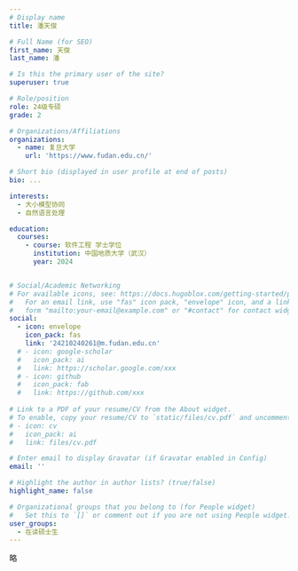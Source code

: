 ```yaml
---
# Display name
title: 潘天俊

# Full Name (for SEO)
first_name: 天俊
last_name: 潘

# Is this the primary user of the site?
superuser: true

# Role/position
role: 24级专硕
grade: 2

# Organizations/Affiliations
organizations:
  - name: 复旦大学
    url: 'https://www.fudan.edu.cn/'

# Short bio (displayed in user profile at end of posts)
bio: ...

interests:
  - 大小模型协同
  - 自然语言处理

education:
  courses:
    - course: 软件工程 学士学位
      institution: 中国地质大学（武汉）
      year: 2024


# Social/Academic Networking
# For available icons, see: https://docs.hugoblox.com/getting-started/page-builder/#icons
#   For an email link, use "fas" icon pack, "envelope" icon, and a link in the
#   form "mailto:your-email@example.com" or "#contact" for contact widget.
social:
  - icon: envelope
    icon_pack: fas
    link: '24210240261@m.fudan.edu.cn'
  # - icon: google-scholar
  #   icon_pack: ai
  #   link: https://scholar.google.com/xxx
  # - icon: github
  #   icon_pack: fab
  #   link: https://github.com/xxx
  
# Link to a PDF of your resume/CV from the About widget.
# To enable, copy your resume/CV to `static/files/cv.pdf` and uncomment the lines below.
# - icon: cv
#   icon_pack: ai
#   link: files/cv.pdf

# Enter email to display Gravatar (if Gravatar enabled in Config)
email: ''

# Highlight the author in author lists? (true/false)
highlight_name: false

# Organizational groups that you belong to (for People widget)
#   Set this to `[]` or comment out if you are not using People widget.
user_groups:
  - 在读硕士生
---
```


略
